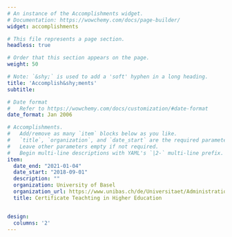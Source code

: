 ```yaml
---
# An instance of the Accomplishments widget.
# Documentation: https://wowchemy.com/docs/page-builder/
widget: accomplishments

# This file represents a page section.
headless: true

# Order that this section appears on the page.
weight: 50

# Note: `&shy;` is used to add a 'soft' hyphen in a long heading.
title: 'Accomplish&shy;ments'
subtitle:

# Date format
#   Refer to https://wowchemy.com/docs/customization/#date-format
date_format: Jan 2006

# Accomplishments.
#   Add/remove as many `item` blocks below as you like.
#   `title`, `organization`, and `date_start` are the required parameters.
#   Leave other parameters empty if not required.
#   Begin multi-line descriptions with YAML's `|2-` multi-line prefix.
item:
  date_end: "2021-01-04"
  date_start: "2018-09-01"
  description: ""
  organization: University of Basel
  organization_url: https://www.unibas.ch/de/Universitaet/Administration-Services/Vizerektorat-Lehre/Learning-and-Teaching/Hochschuldidaktik/Sammelzertifikat-Hochschuldidaktik.html
  title: Certificate Teachting in Higher Education


design:
  columns: '2' 
---
```

